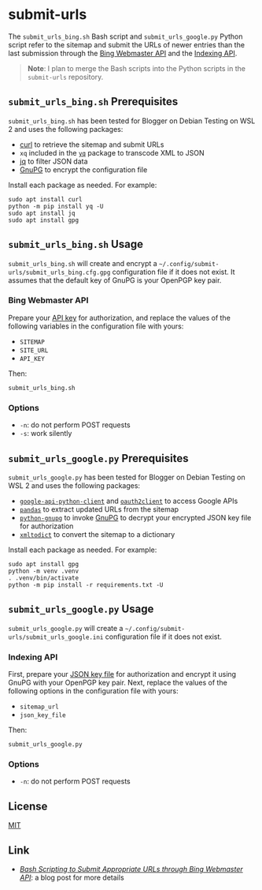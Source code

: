 # submit-urls #

<!-- Bash and Python scripts that refer to sitemap and submit URLs through Bing
Webmaster API and Indexing API -->

The `submit_urls_bing.sh` Bash script and `submit_urls_google.py` Python script
refer to the sitemap and submit the URLs of newer entries than the last
submission through the [Bing Webmaster
API](https://docs.microsoft.com/en-us/bingwebmaster/) and the [Indexing
API](https://developers.google.com/search/apis/indexing-api/v3/quickstart).

> **Note**: I plan to merge the Bash scripts into the Python scripts in the
> `submit-urls` repository.

## `submit_urls_bing.sh` Prerequisites ##

`submit_urls_bing.sh` has been tested for Blogger on Debian Testing on WSL 2
and uses the following packages:

  * [curl](https://curl.se/) to retrieve the sitemap and submit URLs
  * `xq` included in the [`yq`](https://kislyuk.github.io/yq/) package to
    transcode XML to JSON
  * [jq](https://jqlang.github.io/jq/) to filter JSON data
  * [GnuPG](https://gnupg.org/index.html) to encrypt the configuration file

Install each package as needed. For example:

``` shell
sudo apt install curl
python -m pip install yq -U
sudo apt install jq
sudo apt install gpg
```

## `submit_urls_bing.sh` Usage ##

`submit_urls_bing.sh` will create and encrypt a
`~/.config/submit-urls/submit_urls_bing.cfg.gpg` configuration file if it does
not exist. It assumes that the default key of GnuPG is your OpenPGP key pair.

### Bing Webmaster API ###

Prepare your [API
key](https://docs.microsoft.com/en-us/bingwebmaster/getting-access) for
authorization, and replace the values of the following variables in the
configuration file with yours:

  * `SITEMAP`
  * `SITE_URL`
  * `API_KEY`

Then:

``` shell
submit_urls_bing.sh
```

### Options ###

  * `-n`: do not perform POST requests
  * `-s`: work silently

## `submit_urls_google.py` Prerequisites ##

`submit_urls_google.py` has been tested for Blogger on Debian Testing on WSL 2
and uses the following packages:

  * [`google-api-python-client`](https://github.com/googleapis/google-api-python-client/)
    and [`oauth2client`](https://github.com/googleapis/oauth2client) to access
    Google APIs <!-- TODO: replace oauth2client -->
  * [`pandas`](https://pandas.pydata.org/) to extract updated URLs from the
    sitemap
  * [`python-gnupg`](https://github.com/vsajip/python-gnupg) to invoke
    [GnuPG](https://gnupg.org/index.html) to decrypt your encrypted JSON key
    file for authorization
  * [`xmltodict`](https://github.com/martinblech/xmltodict) to convert the
    sitemap to a dictionary

Install each package as needed. For example:

``` shell
sudo apt install gpg
python -m venv .venv
. .venv/bin/activate
python -m pip install -r requirements.txt -U
```

## `submit_urls_google.py` Usage ##

`submit_urls_google.py` will create a
`~/.config/submit-urls/submit_urls_google.ini` configuration file if it does
not exist.

### Indexing API ###

First, prepare your [JSON key
file](https://developers.google.com/search/apis/indexing-api/v3/prereqs) for
authorization and encrypt it using GnuPG with your OpenPGP key pair. Next,
replace the values of the following options in the configuration file with
yours:

  * `sitemap_url`
  * `json_key_file`

Then:

``` shell
submit_urls_google.py
```

### Options ###

  * `-n`: do not perform POST requests

## License ##

[MIT](LICENSE.md)

## Link ##

  * [*Bash Scripting to Submit Appropriate URLs through Bing Webmaster
    API*](https://carmine560.blogspot.com/2020/12/bash-scripting-to-submit-urls-through.html):
    a blog post for more details
